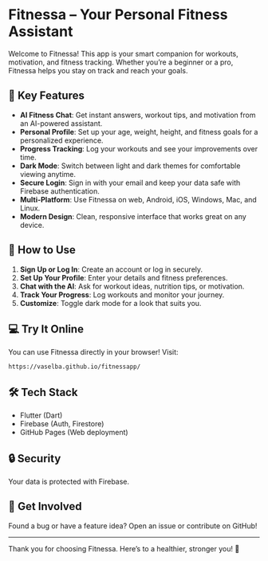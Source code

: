 # Fitnessa – Your Personal Fitness Assistant

Welcome to Fitnessa! This app is your smart companion for workouts, motivation, and fitness tracking. Whether you’re a beginner or a pro, Fitnessa helps you stay on track and reach your goals.

## 🌟 Key Features

- **AI Fitness Chat**: Get instant answers, workout tips, and motivation from an AI-powered assistant.
- **Personal Profile**: Set up your age, weight, height, and fitness goals for a personalized experience.
- **Progress Tracking**: Log your workouts and see your improvements over time.
- **Dark Mode**: Switch between light and dark themes for comfortable viewing anytime.
- **Secure Login**: Sign in with your email and keep your data safe with Firebase authentication.
- **Multi-Platform**: Use Fitnessa on web, Android, iOS, Windows, Mac, and Linux.
- **Modern Design**: Clean, responsive interface that works great on any device.

## 🚀 How to Use

1. **Sign Up or Log In**: Create an account or log in securely.
2. **Set Up Your Profile**: Enter your details and fitness preferences.
3. **Chat with the AI**: Ask for workout ideas, nutrition tips, or motivation.
4. **Track Your Progress**: Log workouts and monitor your journey.
5. **Customize**: Toggle dark mode for a look that suits you.

## 💻 Try It Online

You can use Fitnessa directly in your browser! Visit:
```
https://vaselba.github.io/fitnessapp/
```

## 🛠️ Tech Stack
- Flutter (Dart)
- Firebase (Auth, Firestore)
- GitHub Pages (Web deployment)

## 🔒 Security
Your data is protected with Firebase.

## 🙌 Get Involved
Found a bug or have a feature idea? Open an issue or contribute on GitHub!

---

Thank you for choosing Fitnessa. Here’s to a healthier, stronger you! 💪

